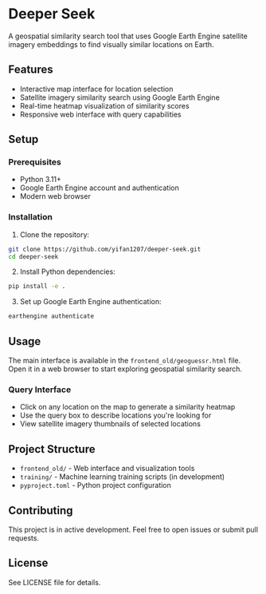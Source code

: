 # Deeper Seek

A geospatial similarity search tool that uses Google Earth Engine satellite imagery embeddings to find visually similar locations on Earth.

## Features

- Interactive map interface for location selection
- Satellite imagery similarity search using Google Earth Engine
- Real-time heatmap visualization of similarity scores
- Responsive web interface with query capabilities

## Setup

### Prerequisites

- Python 3.11+
- Google Earth Engine account and authentication
- Modern web browser

### Installation

1. Clone the repository:
```bash
git clone https://github.com/yifan1207/deeper-seek.git
cd deeper-seek
```

2. Install Python dependencies:
```bash
pip install -e .
```

3. Set up Google Earth Engine authentication:
```bash
earthengine authenticate
```

## Usage

The main interface is available in the `frontend_old/geoguessr.html` file. Open it in a web browser to start exploring geospatial similarity search.

### Query Interface

- Click on any location on the map to generate a similarity heatmap
- Use the query box to describe locations you're looking for
- View satellite imagery thumbnails of selected locations

## Project Structure

- `frontend_old/` - Web interface and visualization tools
- `training/` - Machine learning training scripts (in development)
- `pyproject.toml` - Python project configuration

## Contributing

This project is in active development. Feel free to open issues or submit pull requests.

## License

See LICENSE file for details.
